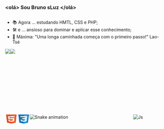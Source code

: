 ### <olá> Sou Bruno sLuz </olá>

##

- 📚 Agora ... estudando HMTL, CSS e PHP;
- 🛠️ e ... ansioso para dominar e aplicar esse conhecimento;
- 💎 Máxima: "Uma longa caminhada começa com o primeiro passo!" Lao-Tsé

<div style="display: inline-block">
  <!-- <a href="https://beacons.ai/brunosluz" -->
  <a href="https://github.com/brunosluz">
  <img style="float: right" height="180em" src="https://github-readme-stats.vercel.app/api?username=brunosluz&show_icons=true&theme=midnight-purple&include_all_commits=true&count_private=true"/>
  <img style="float: left" height="180em" src="https://github-readme-stats.vercel.app/api/top-langs/?username=brunosluz&layout=default&theme=midnight-purple"/>
</div>

##
  
<div style="display: inline_block">
  <!--img align="left" alt="Js" height="30" width="40" src="https://raw.githubusercontent.com/devicons/devicon/master/icons/javascript/javascript-plain.svg" -->
  <!-- img align="left" alt="React" height="30" width="40" src="https://raw.githubusercontent.com/devicons/devicon/master/icons/react/react-original.svg" -->
  <img align="left" alt="HTML" height="30" width="40" src="https://raw.githubusercontent.com/devicons/devicon/master/icons/html5/html5-original.svg">
  <img align="left" alt="CSS" height="30" width="40" src="https://raw.githubusercontent.com/devicons/devicon/master/icons/css3/css3-original.svg">
  
  <!-- a href="#" target="_blank"><img src="https://img.shields.io/badge/YouTube-FF0000?style=for-the-badge&logo=youtube&logoColor=white" target="_blank"></a>
  <a href="https://instagram.com/#" target="_blank"><img src="https://img.shields.io/badge/-Instagram-%23E4405F?style=for-the-badge&logo=instagram&logoColor=white" target="_blank"></a>
 	<a href="https://discord.gg/#" target="_blank"><img src="https://img.shields.io/badge/Discord-7289DA?style=for-the-badge&logo=discord&logoColor=white" target="_blank"></a>
  <a href="https://discord.gg/#" target="_blank"><img align="right" alt="Js" height="30" width="105" src="https://img.shields.io/badge/Discord-7289DA?style=for-the-badge&logo=discord&logoColor=white" target="_blank"></a>
  <a href="https://www.linkedin.com/in/#" target="_blank"><img align="right" alt="Js" height="30" width="112" src="https://img.shields.io/badge/-LinkedIn-%230077B5?style=for-the-badge&logo=linkedin&logoColor=white" target="_blank"></a -->
  <a href="mailto:sluz.brunoc@gmail.com"><img align="right" alt="Js" height="30" width="88" src="https://img.shields.io/badge/Gmail-D14836?style=for-the-badge&logo=gmail&logoColor=white" target="_blank"></a>
</div>
  
![Snake animation](https://github.com/cadudias/cadudias/blob/output/github-contribution-grid-snake.svg)
